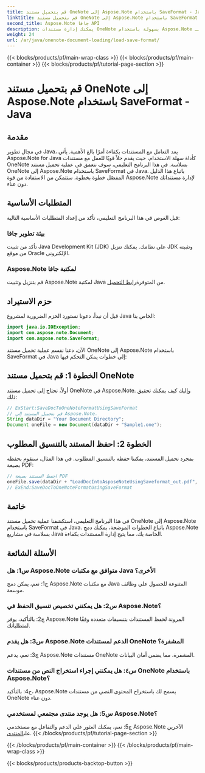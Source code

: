 ```yaml
---
title: قم بتحميل مستند OneNote إلى Aspose.Note باستخدام SaveFormat - Java
linktitle: قم بتحميل مستند OneNote إلى Aspose.Note باستخدام SaveFormat - Java
second_title: Aspose.Note جافا API
description: يمكنك إدارة مستندات OneNote بسهولة باستخدام Aspose.Note لـ Java باستخدام SaveFormat. قم بتحسين قدرات التعامل مع مستندات Java لديك بسلاسة باستخدام Aspose.Note.
weight: 24
url: /ar/java/onenote-document-loading/load-save-format/
---
```


{{< blocks/products/pf/main-wrap-class >}}
{{< blocks/products/pf/main-container >}}
{{< blocks/products/pf/tutorial-page-section >}}

# قم بتحميل مستند OneNote إلى Aspose.Note باستخدام SaveFormat - Java

## مقدمة

في مجال تطوير Java، يعد التعامل مع المستندات بكفاءة أمرًا بالغ الأهمية. يأتي Aspose.Note for Java كأداة سهلة الاستخدام، حيث يقدم حلاً قويًا للعمل مع مستندات OneNote بسلاسة. في هذا البرنامج التعليمي، سوف نتعمق في عملية تحميل مستند OneNote إلى Aspose.Note باستخدام SaveFormat في Java. باتباع هذا الدليل المفصّل خطوة بخطوة، ستتمكن من الاستفادة من قوة Aspose.Note لإدارة مستنداتك دون عناء.

## المتطلبات الأساسية

قبل الغوص في هذا البرنامج التعليمي، تأكد من إعداد المتطلبات الأساسية التالية:

### بيئة تطوير جافا

تأكد من تثبيت Java Development Kit (JDK) على نظامك. يمكنك تنزيل JDK وتثبيته من موقع Oracle الإلكتروني.

### Aspose.Note لمكتبة جافا

 قم بتنزيل وتثبيت Aspose.Note لمكتبة Java من المتوفرة[رابط التحميل](https://releases.aspose.com/note/java/).

## حزم الاستيراد

قبل أن نبدأ، دعونا نستورد الحزم الضرورية لمشروع Java الخاص بنا:

```java
import java.io.IOException;
import com.aspose.note.Document;
import com.aspose.note.SaveFormat;
```

الآن، دعنا نقسم عملية تحميل مستند OneNote إلى Aspose.Note باستخدام SaveFormat في Java إلى خطوات يمكن التحكم فيها:

## الخطوة 1: قم بتحميل مستند OneNote

أولاً، نحتاج إلى تحميل مستند OneNote في Aspose.Note. وإليك كيف يمكنك تحقيق ذلك:

```java
// ExStart:SaveDocToOneNoteFormatUsingSaveFormat
// قم بتحميل المستند إلى Aspose.Note.
String dataDir = "Your Document Directory";
Document oneFile = new Document(dataDir + "Sample1.one");
```

## الخطوة 2: احفظ المستند بالتنسيق المطلوب

بمجرد تحميل المستند، يمكننا حفظه بالتنسيق المطلوب. في هذا المثال، سنقوم بحفظه بصيغة PDF:

```java
// احفظ المستند بصيغة PDF
oneFile.save(dataDir + "LoadDocIntoAsposeNoteUsingSaveformat_out.pdf", SaveFormat.Pdf);
// ExEnd:SaveDocToOneNoteFormatUsingSaveFormat
```

## خاتمة

في هذا البرنامج التعليمي، استكشفنا عملية تحميل مستند OneNote إلى Aspose.Note باستخدام SaveFormat في Java. باتباع الخطوات الموضحة، يمكنك دمج Aspose.Note بسلاسة في مشاريع Java الخاصة بك، مما يتيح إدارة المستندات بكفاءة.

## الأسئلة الشائعة

### س1: هل Aspose.Note متوافق مع مكتبات Java الأخرى؟

ج1: نعم، يمكن دمج Aspose.Note مع مكتبات Java المتنوعة للحصول على وظائف موسعة.

### س2: هل يمكنني تخصيص تنسيق الحفظ في Aspose.Note؟

ج2: بالتأكيد، يوفر Aspose.Note المرونة لحفظ المستندات بتنسيقات متعددة وفقًا لمتطلباتك.

### س3: هل يقدم Aspose.Note الدعم لمستندات OneNote المشفرة؟

ج3: نعم، يدعم Aspose.Note مستندات OneNote المشفرة، مما يضمن أمان البيانات.

### س٤: هل يمكنني إجراء استخراج النص من مستندات OneNote باستخدام Aspose.Note؟

ج4: بالتأكيد، Aspose.Note يسمح لك باستخراج المحتوى النصي من مستندات OneNote دون عناء.

### س5: هل يوجد منتدى مجتمعي لمستخدمي Aspose.Note؟

 ج5: نعم، يمكنك العثور على الدعم والتفاعل مع مستخدمي Aspose.Note الآخرين على[المنتدى](https://forum.aspose.com/c/note/28).
{{< /blocks/products/pf/tutorial-page-section >}}

{{< /blocks/products/pf/main-container >}}
{{< /blocks/products/pf/main-wrap-class >}}

{{< blocks/products/products-backtop-button >}}
